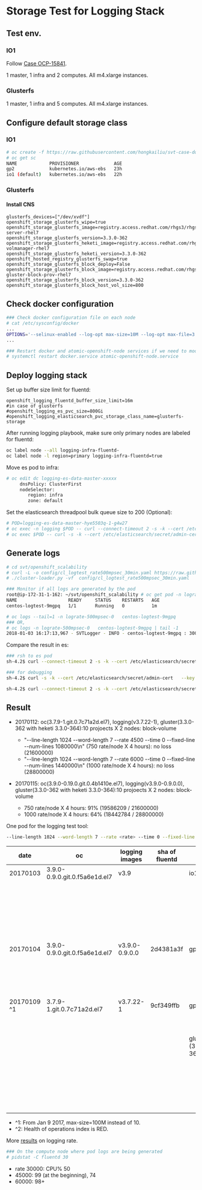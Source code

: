 # Storage Test for Logging Stack

## Test env.

### IO1
Follow [Case OCP-15841](https://polarion.engineering.redhat.com/polarion/#/project/OSE/workitem?id=OCP-15841).

1 master, 1 infra and 2 computes. All m4.xlarge instances.

### Glusterfs

1 master, 1 infra and 5 computes. All m4.xlarge instances.

## Configure default storage class

### IO1

```sh
# oc create -f https://raw.githubusercontent.com/hongkailiu/svt-case-doc/master/files/sc_io1.yaml
# oc get sc
NAME            PROVISIONER             AGE
gp2             kubernetes.io/aws-ebs   23h
io1 (default)   kubernetes.io/aws-ebs   22h

```

### Glusterfs

#### Install CNS

```
glusterfs_devices=["/dev/xvdf"]
openshift_storage_glusterfs_wipe=true
openshift_storage_glusterfs_image=registry.access.redhat.com/rhgs3/rhgs-server-rhel7
openshift_storage_glusterfs_version=3.3.0-362
openshift_storage_glusterfs_heketi_image=registry.access.redhat.com/rhgs3/rhgs-volmanager-rhel7
openshift_storage_glusterfs_heketi_version=3.3.0-362
openshift_hosted_registry_glusterfs_swap=true
openshift_storage_glusterfs_block_deploy=False
openshift_storage_glusterfs_block_image=registry.access.redhat.com/rhgs3/rhgs-gluster-block-prov-rhel7
openshift_storage_glusterfs_block_version=3.3.0-362
openshift_storage_glusterfs_block_host_vol_size=800
```

## Check docker configuration

```sh
### Check docker configuration file on each node
# cat /etc/sysconfig/docker
...
OPTIONS='--selinux-enabled --log-opt max-size=10M --log-opt max-file=3 --signature-verification=false'
...

### Restart docker and atomic-openshift-node services if we need to modify the above file
# systemctl restart docker.service atomic-openshift-node.service
```


## Deploy logging stack

Set up buffer size limit for fluentd:

```
openshift_logging_fluentd_buffer_size_limit=16m
#in case of glusterfs
#openshift_logging_es_pvc_size=800Gi
#openshift_logging_elasticsearch_pvc_storage_class_name=glusterfs-storage
```

After running logging playbook, make sure only primary nodes are labeled for fluentd:

```sh
oc label node --all logging-infra-fluentd-
oc label node -l region=primary logging-infra-fluentd=true
```

Move es pod to infra:

```sh
# oc edit dc logging-es-data-master-xxxxx
     dnsPolicy: ClusterFirst
     nodeSelector:
        region: infra
        zone: default

```

Set the elasticsearch threadpool bulk queue size to 200 (Optional):

```sh
# POD=logging-es-data-master-hye5503q-1-g4w27
# oc exec -n logging $POD -- curl --connect-timeout 2 -s -k --cert /etc/elasticsearch/secret/admin-cert --key /etc/elasticsearch/secret/admin-key -XPUT https://localhost:9200/_cluster/settings -d '{"persistent" : {"threadpool.bulk.queue_size" : 200}}'
# oc exec $POD -- curl -s -k --cert /etc/elasticsearch/secret/admin-cert --key /etc/elasticsearch/secret/admin-key https://localhost:9200/_cluster/settings | python -mjson.tool
```

## Generate logs

```sh
# cd svt/openshift_scalability
# curl -L -o config/cl_logtest_rate500mpsec_30min.yaml https://raw.githubusercontent.com/hongkailiu/svt-case-doc/master/files/cl_logtest_rate500mpsec_30min.yaml
# ./cluster-loader.py -vf  config/cl_logtest_rate500mpsec_30min.yaml

### Monitor if all logs are generated by the pod
root@ip-172-31-1-162: ~/svt/openshift_scalability # oc get pod -n lograte-500mpsec-0
NAME                   READY     STATUS    RESTARTS   AGE
centos-logtest-9mgpq   1/1       Running   0          1m

# oc logs --tail=1 -n lograte-500mpsec-0   centos-logtest-9mgpq
### OR,
# oc logs -n lograte-500mpsec-0   centos-logtest-9mgpq | tail -1
2018-01-03 16:17:13,967 - SVTLogger - INFO - centos-logtest-9mgpq : 30000 : ...
```

Compare the result in es:

```sh
### rsh to es pod
sh-4.2$ curl --connect-timeout 2 -s -k --cert /etc/elasticsearch/secret/admin-cert --key /etc/elasticsearch/secret/admin-key https://logging-es:9200/_cat/indices?v | grep logr

### for debugging
sh-4.2$ curl -s -k --cert /etc/elasticsearch/secret/admin-cert   --key /etc/elasticsearch/secret/admin-key https://localhost:9200/_cat/thread_pool?v\&h=host,bulk.completed,bulk.rejected,bulk.queue,bulk.active,bulk.queueSize

sh-4.2$ curl --connect-timeout 2 -s -k --cert /etc/elasticsearch/secret/admin-cert --key /etc/elasticsearch/secret/admin-key https://logging-es:9200/_cat/indices?v | grep aaa001 | awk '{print $6}' | awk '{s+=$1} END {print s}'
```

## Result

* 20170112: oc(3.7.9-1.git.0.7c71a2d.el7), logging(v3.7.22-1), gluster(3.3.0-362 with heketi 3.3.0-364):10 projoects X 2 nodes: block-volume
     * "--line-length 1024 --word-length 7 --rate 4500 --time 0 --fixed-line --num-lines 1080000\n" (750 rate/node X 4 hours): no loss (21600000)
     * "--line-length 1024 --word-length 7 --rate 6000 --time 0 --fixed-line --num-lines 1440000\n" (1000 rate/node X 4 hours): no loss (28800000)

* 20170115: oc(3.9.0-0.19.0.git.0.4b1410e.el7), logging(v3.9.0-0.9.0.0), gluster(3.3.0-362 with heketi 3.3.0-364):10 projoects X 2 nodes: block-volume
     * 750 rate/node X 4 hours: 91% (19586209 / 21600000)
     * 1000 rate/node X 4 hours: 64% (18442784 / 28800000)

     

One pod for the logging test tool:

```sh
--line-length 1024 --word-length 7 --rate <rate> --time 0 --fixed-line --num-lines <num_lines>
```

| date        | oc                            | logging images | sha of fluentd | sc                    | rate (logs/min) | logs generated |        logs in es |
|-------------|-------------------------------|----------------|----------------|-----------------------|----------------:|---------------:|------------------:|
| 20170103    | 3.9.0-0.9.0.git.0.f5a6e1d.el7 | v3.9           |                | io1                   |            9000 |          10000 |             10000 |
|             |                               |                |                |                       |           12000 |          10000 |              1451 |
|             |                               |                |                |                       |           15000 |           8000 |              8000 |
|             |                               |                |                |                       |           15000 |          10000 |              1451 |
|             |                               |                |                |                       |           30000 |           8000 |              8000 |
|             |                               |                |                |                       |           30000 |          10000 |              1451 |
|             |                               |                |                |                       |            9000 |         500000 |            500000 |
| 20170104    | 3.9.0-0.9.0.git.0.f5a6e1d.el7 | v3.9.0-0.9.0.0 | 2d4381a3f      | gp2                   |           30000 |         900000 |            900000 |
|             |                               |                |                |                       |           30000 |         900000 |            874368 |
|             |                               |                |                |                       |           30000 |         900000 |            891451 |
|             |                               |                |                |                       |           45000 |        1350000 |           1204946 |
|             |                               |                |                |                       |           45000 |        1350000 |           1179332 |
| 20170109 ^1 | 3.7.9-1.git.0.7c71a2d.el7     | v3.7.22-1      | 9cf349ffb      | gp2                   |           45000 |        1350000 |           1350000 |
|             |                               |                |                |                       |           60000 |        1800000 |           1714740 |
|             |                               |                |                |                       |           60000 |        1800000 |           1714667 |
|             |                               |                |                | glusterfs (3.3.0-362) |           30000 |         900000 |            900000 |
|             |                               |                |                |                       |           45000 |        1350000 |           1350000 |
|             |                               |                |                |                       |           60000 |        1800000 | 1800000 (amazing) |
|             |                               |                |                |                       |           60000 |        1800000 |        1206590 ^2 |
|             |                               |                |                |                       |           60000 |        1800000 |           1800000 |


* ^1: From Jan 9 2017, max-size=100M instead of 10.
* ^2: Health of operations index is RED.

More [results](https://docs.google.com/document/d/1JB8GVYHrPK4TPMQnwViZNA-fdFMpYw-Upkpsa_YL2es/edit?usp=sharing) on logging rate.

```sh
### On the compute node where pod logs are being generated
# pidstat -C fluentd 30
```
* rate 30000: CPU% 50
* 45000: 99 (at the beginning), 74
* 60000: 98+
